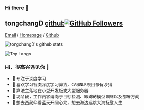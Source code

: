### Hi there 👋   

## tongchangD [github](https://github.com/tongchangD)[![GitHub Followers](https://img.shields.io/github/followers/tongchangD?style=social)](https://github.com/tongchangD)   

[Email](mailto:15527098078@163.com?subject=[GitHub]%20Source%20Han%20Sans) /
[Homepage](https://tongchangD.github.io/) /
[Github](https://github.com/tongchangD)   

![tongchangD's github stats](https://github-readme-stats.vercel.app/api?username=tongchangD&show_icons=true&theme=radical)

<!-- <img align="right" src="https://github-readme-stats-one-bice.vercel.app/api?username=tongchangD&count_private=true&theme=calm&show_icons=true&include_all_commits=true&role=OWNER,ORGANIZATION_MEMBER,COLLABORATOR" > -->

![Top Langs](https://github-readme-stats.vercel.app/api/top-langs/?username=tongchangD&layout=compact)
<!-- <img align="right" src="https://github-readme-stats.vercel.app/api/top-langs/?username=tongchangD&layout=compact" > -->


### Hi，很高兴遇见你 👋

- 🧡 专注于深度学习    
- 🌱 喜欢学习各类深度学习算法，`CV`和`NLP`项目都有涉猎    
- 🔭 算法主落地在小型开发板或大型服务器
- 🔨 现阶段，工作内容偏向于目标检测、跟踪的模型训练以及部署方向  
- 🍬 想去西藏仰看蓝天开阔心灵，想去海边远眺大海抚慰人生  



<!--
**tongchangD/tongchangD** is a ✨ _special_ ✨ repository because its `README.md` (this file) appears on your GitHub profile.

Here are some ideas to get you started:

- 🔭 I’m currently working on ...
- 🌱 I’m currently learning ...
- 👯 I’m looking to collaborate on ...
- 🤔 I’m looking for help with ...
- 💬 Ask me about ...
- 📫 How to reach me: ...
- 😄 Pronouns: ...
- ⚡ Fun fact: ...
-->
